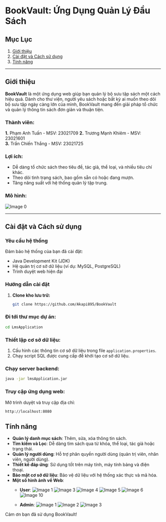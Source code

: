 # **BookVault: Ứng Dụng Quản Lý Đầu Sách**

## **Mục Lục**  
1. [Giới thiệu](#giới-thiệu)  
2. [Cài đặt và Cách sử dụng](#cài-đặt-và-cách-sử-dụng)  
3. [Tính năng](#tính-năng)  
 

---

## **Giới thiệu**  
**BookVault** là một ứng dụng web giúp bạn quản lý bộ sưu tập sách một cách hiệu quả. Dành cho thư viện, người yêu sách hoặc bất kỳ ai muốn theo dõi bộ sưu tập ngày càng lớn của mình, BookVault mang đến giải pháp tổ chức và quản lý thông tin sách đơn giản và thuận tiện. 

### **Thành viên:**
   **1.** Phạm Anh Tuấn - MSV: 23021709
   **2.** Trương Mạnh Khiêm - MSV: 23021601  
   **3.** Trần Chiến Thắng - MSV: 23021725

### **Lợi ích:**  
- Dễ dàng tổ chức sách theo tiêu đề, tác giả, thể loại, và nhiều tiêu chí khác.  
- Theo dõi tình trạng sách, bao gồm sẵn có hoặc đang mượn.  
- Tăng năng suất với hệ thống quản lý tập trung.  

### **Mô hình:**  
![Image 0](https://github.com/Akapi895/CSDL17/blob/main/asset/frontend/admin/database.png)

---

## **Cài đặt và Cách sử dụng**  
### **Yêu cầu hệ thống**  
Đảm bảo hệ thống của bạn đã cài đặt:  
- Java Development Kit (JDK)  
- Hệ quản trị cơ sở dữ liệu (ví dụ: MySQL, PostgreSQL)  
- Trình duyệt web hiện đại  

### **Hướng dẫn cài đặt**  
1. **Clone kho lưu trữ:**  
   ```bash
   git clone https://github.com/Akapi895/BookVault
### Đi tới thư mục dự án:
```bash
cd LmsApplication
```

### Thiết lập cơ sở dữ liệu:
1. Cấu hình các thông tin cơ sở dữ liệu trong file `application.properties`.
2. Chạy script SQL được cung cấp để khởi tạo cơ sở dữ liệu.

### Chạy server backend:
```bash
java -jar lmsApplication.jar
```


### Truy cập ứng dụng web:
Mở trình duyệt và truy cập địa chỉ:
```
http://localhost:8080
```

## Tính năng
- **Quản lý danh mục sách**: Thêm, sửa, xóa thông tin sách.
- **Tìm kiếm và Lọc**: Dễ dàng tìm sách qua từ khóa, thể loại, tác giả hoặc trạng thái.
- **Quản lý người dùng**: Hỗ trợ phân quyền người dùng (quản trị viên, nhân viên, người dùng).
- **Thiết kế đáp ứng**: Sử dụng tốt trên máy tính, máy tính bảng và điện thoại.
- **Bảo mật cơ sở dữ liệu**: Bảo vệ dữ liệu với hệ thống xác thực và mã hóa.
- **Một số hình ảnh về Web**:
  - **User**:
![Image 1](https://github.com/Akapi895/CSDL17/blob/main/asset/frontend/user/1.png)
![Image 3](https://github.com/Akapi895/CSDL17/blob/main/asset/frontend/user/3.png)
![Image 4](https://github.com/Akapi895/CSDL17/blob/main/asset/frontend/user/4.png)
![Image 5](https://github.com/Akapi895/CSDL17/blob/main/asset/frontend/user/5.png)
![Image 6](https://github.com/Akapi895/CSDL17/blob/main/asset/frontend/user/6.png)
![Image 10](https://github.com/Akapi895/CSDL17/blob/main/asset/frontend/user/10.png)

  - **Admin**:
    ![Image 1](https://github.com/Akapi895/CSDL17/blob/main/asset/frontend/admin/1.png)
    ![Image 2](https://github.com/Akapi895/CSDL17/blob/main/asset/frontend/admin/2.png)
    ![Image 3](https://github.com/Akapi895/CSDL17/blob/main/asset/frontend/admin/3.png)
  

Cảm ơn bạn đã sử dụng BookVault!
